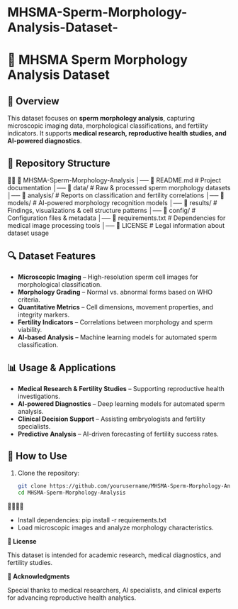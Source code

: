 # MHSMA-Sperm-Morphology-Analysis-Dataset-
# 🧬 MHSMA Sperm Morphology Analysis Dataset

## 📌 Overview
This dataset focuses on **sperm morphology analysis**, capturing microscopic imaging data, morphological classifications, and fertility indicators. It supports **medical research, reproductive health studies, and AI-powered diagnostics**.

## 📁 Repository Structure


📂 MHSMA-Sperm-Morphology-Analysis │── 📄 README.md               # Project documentation │── 📂 data/                   # Raw & processed sperm morphology datasets │── 📂 analysis/               # Reports on classification and fertility correlations │── 📂 models/                 # AI-powered morphology recognition models │── 📂 results/                # Findings, visualizations & cell structure patterns │── 📂 config/                 # Configuration files & metadata │── 📄 requirements.txt        # Dependencies for medical image processing tools │── 📄 LICENSE                 # Legal information about dataset usage

## 🔍 Dataset Features
- **Microscopic Imaging** – High-resolution sperm cell images for morphological classification.
- **Morphology Grading** – Normal vs. abnormal forms based on WHO criteria.
- **Quantitative Metrics** – Cell dimensions, movement properties, and integrity markers.
- **Fertility Indicators** – Correlations between morphology and sperm viability.
- **AI-based Analysis** – Machine learning models for automated sperm classification.

## 📊 Usage & Applications
- **Medical Research & Fertility Studies** – Supporting reproductive health investigations.
- **AI-powered Diagnostics** – Deep learning models for automated sperm analysis.
- **Clinical Decision Support** – Assisting embryologists and fertility specialists.
- **Predictive Analysis** – AI-driven forecasting of fertility success rates.

## 🚀 How to Use
1. Clone the repository:
   ```bash
   git clone https://github.com/yourusername/MHSMA-Sperm-Morphology-Analysis.git
   cd MHSMA-Sperm-Morphology-Analysis


- Install dependencies:
pip install -r requirements.txt
- Load microscopic images and analyze morphology characteristics.

**📜 License**

  This dataset is intended for academic research, medical diagnostics, and fertility studies.
  
**🙌 Acknowledgments**
  
  Special thanks to medical researchers, AI specialists, and clinical experts for advancing reproductive health analytics.
